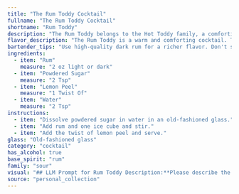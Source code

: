 ```yaml
---
title: "The Rum Toddy Cocktail"
fullname: "The Rum Toddy Cocktail"
shortname: "Rum Toddy"
description: "The Rum Toddy belongs to the Hot Toddy family, a comforting warm drink popular for centuries. Originating in the 18th century, its origins are debated, with some attributing it to British sailors, others to the Irish. The name toddy likely comes from the Hindi word for palm wine. "
flavor_description: "The Rum Toddy is a warm and comforting cocktail. The rum provides a sweet and boozy base, balanced by the tartness of the lemon peel. The powdered sugar adds a touch of sweetness, while the hot water creates a gentle warmth that soothes the throat. Expect a rich and complex flavor profile, with hints of citrus, spice, and caramel. "
bartender_tips: "Use high-quality dark rum for a richer flavor. Don't skimp on the lemon peel - a generous twist releases the most citrus oils. Use hot water, but not boiling, to dissolve the sugar and prevent the rum from burning. Stir, don't shake, to avoid diluting the rum.  A good rum toddy should be warm and comforting, not overly sweet. "
ingredients:
  - item: "Rum"
    measure: "2 oz light or dark"
  - item: "Powdered Sugar"
    measure: "2 Tsp"
  - item: "Lemon Peel"
    measure: "1 Twist Of"
  - item: "Water"
    measure: "2 Tsp"
instructions:
  - item: "Dissolve powdered sugar in water in an old-fashioned glass."
  - item: "Add rum and one ice cube and stir."
  - item: "Add the twist of lemon peel and serve."
glass: "Old-fashioned glass"
category: "cocktail"
has_alcohol: true
base_spirit: "rum"
family: "sour"
visual: "## LLM Prompt for Rum Toddy Description:**Please describe the appearance of a Rum Toddy, considering the following:*** **Base:** A warm, amber-colored liquid, likely with a slight cloudiness from the sugar.* **Glass:** Typically served in a heat-resistant mug or glass.* **Garnish:** A thin lemon peel, possibly twisted or curled, floating on the surface. * **Other details:** Mention if there is any condensation on the outside of the glass, or any steam rising from the warm drink. **Example:**Imagine a steaming mug filled with a rich, amber-hued liquid. The warm, inviting glow is slightly muted by a gentle cloudiness from the dissolved sugar. A delicate lemon peel, twisted and curled, sits atop the surface, releasing a subtle citrus aroma. Condensation forms on the outside of the mug, hinting at the comforting heat within. "
source: "personal_collection"
---
```


